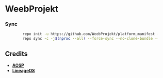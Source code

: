 # WeebProjekt

### Sync ###
```bash
        repo init -u https://github.com/WeebProjekt/platform_manifest -b reborn
        repo sync -c -j$(nproc --all) --force-sync --no-clone-bundle --no-tags
```

Credits
-------
 * [**AOSP**](https://android.googlesource.com)
 * [**LineageOS**](https://github.com/LineageOS)
